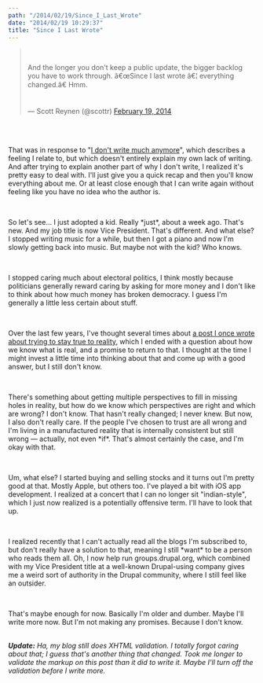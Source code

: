 ```yaml
---
path: "/2014/02/19/Since_I_Last_Wrote" 
date: "2014/02/19 10:29:37" 
title: "Since I Last Wrote" 
---
```

<blockquote class="twitter-tweet" lang="en"><br><p>And the longer you don't keep a public update, the bigger backlog you have to work through. â€œSince I last wrote â€¦ everything changed.â€ Hmm.</p><br>&#8212; Scott Reynen (@scottr) <a href="https://twitter.com/scottr/statuses/436069628251361280">February 19, 2014</a><br></blockquote><br><script async="async" src="//platform.twitter.com/widgets.js" charset="utf-8"></script><br><p>That was in response to "<a href="https://the-pastry-box-project.net/fffunction/2014-February-18">I don't write much anymore</a>", which describes a feeling I relate to, but which doesn't entirely explain my own lack of writing. And after trying to explain another part of why I don't write, I realized it's pretty easy to deal with. I'll just give you a quick recap and then you'll know everything about me. Or at least close enough that I can write again without feeling like you have no idea who the author is.</p><br><p>So let's see&#8230; I just adopted a kid. Really *just*, about a week ago. That's new. And my job title is now Vice President. That's different. And what else? I stopped writing music for a while, but then I got a piano and now I'm slowly getting back into music. But maybe not with the kid? Who knows.</p><br><p>I stopped caring much about electoral politics, I think mostly because politicians generally reward caring by asking for more money and I don't like to think about how much money has broken democracy. I guess I'm generally a little less certain about stuff.</p><br><p>Over the last few years, I've thought several times about <a href="http://typewriting.org/2010/01/13/Reality/">a post I once wrote about trying to stay true to reality</a>, which I ended with a question about how we know what is real, and a promise to return to that. I thought at the time I might invest a little time into thinking about that and come up with a good answer, but I still don't know.</p><br><p>There's something about getting multiple perspectives to fill in missing holes in reality, but how do we know which perspectives are right and which are wrong? I don't know. That hasn't really changed; I never knew. But now, I also don't really care. If the people I've chosen to trust are all wrong and I'm living in a manufactured reality that is internally consistent but still wrong &#8212; actually, not even *if*. That's almost certainly the case, and I'm okay with that.</p><br><p>Um, what else? I started buying and selling stocks and it turns out I'm pretty good at that. Mostly Apple, but others too. I've played a bit with iOS app development. I realized at a concert that I can no longer sit "indian-style", which I just now realized is a potentially offensive term. I'll have to look that up.</p><br><p>I realized recently that I can't actually read all the blogs I'm subscribed to, but don't really have a solution to that, meaning I still *want* to be a person who reads them all. Oh, I now help run groups.drupal.org, which combined with my Vice President title at a well-known Drupal-using company gives me a weird sort of authority in the Drupal community, where I still feel like an outsider.</p><br><p>That's maybe enough for now. Basically I'm older and dumber. Maybe I'll write more now. But I'm not making any promises. Because I don't know.</p><br><div><i><strong>Update:</strong> Ha, my blog still does XHTML validation. I totally forgot caring about that; I guess that's another thing that changed. Took me longer to validate the markup on this post than it did to write it. Maybe I'll turn off the validation before I write more.</i></div>
